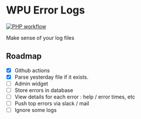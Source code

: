# WPU Error Logs

[![PHP workflow](https://github.com/WordPressUtilities/wpuerrorlogs/actions/workflows/php.yml/badge.svg 'PHP workflow')](https://github.com/WordPressUtilities/wpuerrorlogs/actions)

Make sense of your log files


## Roadmap

- [x] Github actions
- [x] Parse yesterday file if it exists.
- [ ] Admin widget
- [ ] Store errors in database
- [ ] View details for each error : help / error times, etc
- [ ] Push top errors via slack / mail
- [ ] Ignore some logs
